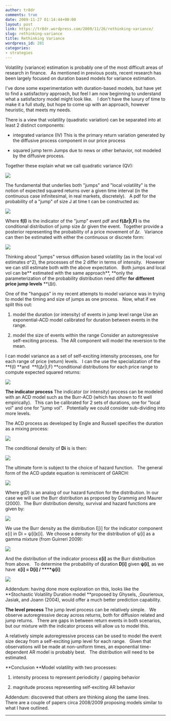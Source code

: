 ```yaml
---
author: tr8dr
comments: true
date: 2009-11-27 01:14:44+00:00
layout: post
link: https://tr8dr.wordpress.com/2009/11/26/rethinking-variance/
slug: rethinking-variance
title: Rethinking Variance
wordpress_id: 281
categories:
- strategies
---
```


Volatility (variance) estimation is probably one of the most difficult areas of research in finance.   As mentioned in previous posts, recent research has been largely focused on duration based models for variance estimation.

I've done some experimentation with duration-based models, but have yet to find a satisfactory approach, but feel I am now beginning to understand what a satisfactory model might look like.    I don't have the luxury of time to make it a full study, but hope to come up with an approach, however heuristic, that meets my needs.

There is a view that volatility (quadratic variation) can be separated into at least 2 distinct components:



	
  * integrated variance (IV)
This is the primary return variation generated by the diffusive process component in our price process

	
  * squared jump term
Jumps due to news or other behavior, not modeled by the diffusive process.


Together these explain what we call quadratic variance (QV):


[![](http://tr8dr.files.wordpress.com/2009/11/picture-113.png)](http://tr8dr.files.wordpress.com/2009/11/picture-113.png)


The fundamental that underlies both "jumps" and "local volatility" is the notion of expected squared returns over a given time interval (in the continuous case infinitesimal, in real markets, discretely).   A pdf for the probability of a "jump" of size J at time t can be constructed as:


[![](http://tr8dr.files.wordpress.com/2009/11/picture-212.png?w=300)](http://tr8dr.files.wordpress.com/2009/11/picture-212.png)


Where **f(I)** is the indicator of the "jump" event pdf and **f(Δr|I,F)** is the conditional distribution of jump size Δr given the event.  Together provide a posterior representing the probability of a price movement of Δr.   Variance can then be estimated with either the continuous or discrete form:


[![](http://tr8dr.files.wordpress.com/2009/11/picture-310.png?w=300)](http://tr8dr.files.wordpress.com/2009/11/picture-310.png)


Thinking about "jumps" versus diffusion based volatility (as in the local vol estimates σ^2), the processes of the 2 differ in terms of intensity.   However we can still estimate both with the above expectation.   Both jumps and local vol can be** estimated with the same approach**, **only the parameterization of the probability distribution need differ **for different price jump levels** **(Δt).

One of the "hangups" in my recent attempts to model variance was in trying to model the timing and size of jumps as one process.   Now, what if we split this out:



	
  1. model the duration (or intensity) of events in jump level range
Use an exponential-ACD model calibrated for duration between events in the range.

	
  2. model the size of events within the range
Consider an autoregressive self-exciting process.  The AR component will model the reversion to the mean.


I can model variance as a set of self-exciting intensity processes, one for each range of price (return) levels.   I can the use the specialization of the **f(I) **and  **f(Δr|I,F) **conditional distributions for each price range to compute expected squared returns:


[![](http://tr8dr.files.wordpress.com/2009/11/picture-46.png?w=300)](http://tr8dr.files.wordpress.com/2009/11/picture-46.png)


**The indicator process**
The indicator (or intensity) process can be modeled with an ACD model such as the Burr-ACD (which has shown to fit well empirically).   This can be calibrated for 2 sets of durations, one for "local vol" and one for "jump vol".   Potentially we could consider sub-dividing into more levels.

The ACD process as developed by Engle and Russell specifies the duration as a mixing process:


[![](http://tr8dr.files.wordpress.com/2009/11/picture-56.png?w=300)](http://tr8dr.files.wordpress.com/2009/11/picture-56.png)




The conditional density of **Di** is is then:




[![](http://tr8dr.files.wordpress.com/2009/11/picture-63.png)](http://tr8dr.files.wordpress.com/2009/11/picture-63.png)




The ultimate form is subject to the choice of hazard function.   The general form of the ACD update equation is reminiscent of GARCH:




[![](http://tr8dr.files.wordpress.com/2009/11/picture-83.png)](http://tr8dr.files.wordpress.com/2009/11/picture-83.png)




Where g(D) is an analog of our hazard function for the distribution. In our case we will use the Burr distribution as proposed by Grammig and Maurer (2000).  The Burr distribution density, survival and hazard functions are given by:




[![](http://tr8dr.files.wordpress.com/2009/11/picture-47.png)](http://tr8dr.files.wordpress.com/2009/11/picture-47.png)




We use the Burr density as the distribution ξ[i] for the indicator component ε[i] in Di = ψ[i]ε[i].  We choose a density for the distribution of ψ[i] as a gamma mixture (from Guirreri 2009):




[![](http://tr8dr.files.wordpress.com/2009/11/picture-84.png)](http://tr8dr.files.wordpress.com/2009/11/picture-84.png)




And the distribution of the indicator process **ε[i]** as the Burr distribution from above.   To determine the probability of duration **D[i]** given **ψ[i]**, as we have  **ε[i] = D[i] / ****ψ[i]**:




[![](http://tr8dr.files.wordpress.com/2009/11/picture-74.png)](http://tr8dr.files.wordpress.com/2009/11/picture-74.png)




Addendum: having done more exploration on this, looks like the **Stochastic Volatility Duration model **proposed by Ghysels, [ ](http://www.e-fern.org/public/P0215845.htm)Gourieroux, Jasiak, and Joann (2004), would offer a much better prediction capability.








**The level process**
The jump level process can be relatively simple.   We observe autoregressive decay across returns, both for diffusion related and jump returns.   There are gaps in between return events in both scenarios, but our mixture with the indicator process will allow us to model this.

A relatively simple autoregressive process can be used to model the event size decay from a self-exciting jump level for each range.   Given that observations will be made at non-uniform times, an exponential time-dependent AR model is probably best.   The distribution will need to be estimated.

**Conclusion
**Model volatility with two processes:



	
  1. intensity process to represent periodicity / gapping behavior

	
  2. magnitude process representing self-exciting AR behavior


Addendum: discovered that others are thinking along the same lines.   There are a couple of papers circa 2008/2009 proposing models similar to what I have outlined.

** **
